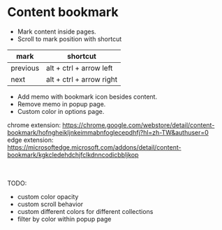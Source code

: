 # Content bookmark

* Mark content inside pages.
* Scroll to mark position with shortcut

mark | shortcut |
---------|----------
 previous | alt + ctrl + arrow left |
 next | alt + ctrl + arrow right |

* Add memo with bookmark icon besides content.
* Remove memo in popup page.
* Custom color in options page.

chrome extension: https://chrome.google.com/webstore/detail/content-bookmark/hofngheikljnkeimmabnfoglecepdhfj?hl=zh-TW&authuser=0<br>
edge extension: https://microsoftedge.microsoft.com/addons/detail/content-bookmark/kgkcledehdchjfclkdnncodicbbljkop

<br>
<br>
TODO:

* custom color opacity
* custom scroll behavior
* custom different colors for different collections
* filter by color within popup page

